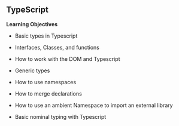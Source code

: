 ## TypeScript

**Learning Objectives**

- Basic types in Typescript

- Interfaces, Classes, and functions

- How to work with the DOM and Typescript

- Generic types

- How to use namespaces

- How to merge declarations

- How to use an ambient Namespace to import an external library

- Basic nominal typing with Typescript
